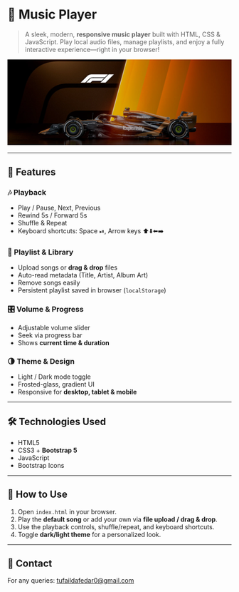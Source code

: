 # 🎵 Music Player

> A sleek, modern, **responsive music player** built with HTML, CSS & JavaScript. Play local audio files, manage playlists, and enjoy a fully interactive experience—right in your browser!  

![Music Player Screenshot](Images/F1img.webp)  

---

## 🚀 Features

### 🎶 Playback
- Play / Pause, Next, Previous  
- Rewind 5s / Forward 5s  
- Shuffle & Repeat  
- Keyboard shortcuts: Space ⏯, Arrow keys ⬆️⬇️⬅️➡️  

### 📂 Playlist & Library
- Upload songs or **drag & drop** files  
- Auto-read metadata (Title, Artist, Album Art)  
- Remove songs easily  
- Persistent playlist saved in browser (`localStorage`)  

### 🎛️ Volume & Progress
- Adjustable volume slider  
- Seek via progress bar  
- Shows **current time & duration**  

### 🌗 Theme & Design
- Light / Dark mode toggle  
- Frosted-glass, gradient UI  
- Responsive for **desktop, tablet & mobile**  

---

## 🛠️ Technologies Used
- HTML5
- CSS3 + **Bootstrap 5**
- JavaScript
- Bootstrap Icons

---

## 📝 How to Use
1. Open `index.html` in your browser.
2. Play the **default song** or add your own via **file upload / drag & drop**.
3. Use the playback controls, shuffle/repeat, and keyboard shortcuts.
4. Toggle **dark/light theme** for a personalized look.

---

## 📧 Contact
For any queries: [tufaildafedar0@gmail.com](mailto:tufaildafedar0@gmail.com)
